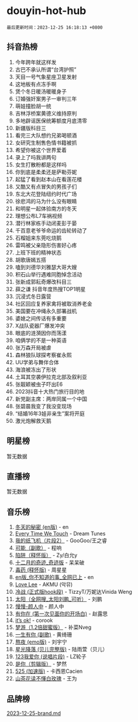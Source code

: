 # douyin-hot-hub

`最后更新时间：2023-12-25 16:18:13 +0800`

## 抖音热榜

1. 今年跨年就这样发
1. 古巴不承认所谓“台湾护照”
1. 天目一号气象星座卫星发射
1. 这地板有点冻手啊
1. 煲个冬日暖汤暖暖身子
1. 订婚强奸案男子一审判三年
1. 萌娃撞脸胡一统
1. 吉林浮桥案黄德义维持原判
1. 多地辟谣医保统筹额度月底清零
1. 新疆版科目三
1. 看完三大队想约兄弟喝顿酒
1. 女研究生制售色情书籍被抓
1. 希望你被这个世界爱着
1. 录上了吗我讲两句
1. 女生打散粉都是这样吗
1. 你到底是柔柔还是萨勒芬妮
1. 起猛了看到赵本山在看莲花楼
1. 又酷又有点冒失的男孩子们
1. 东北大花登陆纽约时代广场
1. 徐悲鸿的马为什么没有眼睛
1. 和明星一起体验南方的冬天
1. 理想公布L7车祸视频
1. 潜行林家栋手动闭麦彭于晏
1. 千百意老爷爷命运的齿轮转动了
1. 石榴姐来东莞吃烧鹅
1. 雷鸣被父亲隐形伤害好心疼
1. 上班下班的精神状态
1. 胡歌唐嫣五搭
1. 嗑到刘德华刘雅瑟大哥大嫂
1. 积石山举行遇难同胞悼念活动
1. 张新成郭耘奇爆改科目三
1. 薛之谦 抖音年度热搜TOP1明星
1. 沉浸式冬日露营
1. 社区回应复养家禽将被取消养老金
1. 美国要在冲绳永久部署战机
1. 婆媳之间传话有多重要
1. X战队瓷器厂爆发冲突
1. 眼底的涟漪因你而荡漾
1. 咱俩学的不是一种英语
1. 张万森开局被虐
1. 森林狼队球探考察崔永熙
1. UU学弟与舞伴合体
1. 海浪被冻出了形状
1. 土耳其空袭伊拉克北部及叙利亚
1. 张靓颖被虫子吓出E6
1. 2023抖音十大热门旅行目的地
1. 新党副主席：两岸同属一个中国
1. 张碧晨我变了我没变现场
1. “结婚16年3娃非亲生”案将开庭
1. 激光炮解救天鹅

## 明星榜

暂无数据

## 直播榜

暂无数据

## 音乐榜

1. [冬天的秘密 (en版)](https://sf6-cdn-tos.douyinstatic.com/obj/tos-cn-ve-2774/okIuMHDdzyf3FjGK4Lphe1vfHcQaPIHAg0Z4CR) - en
1. [Every Time We Touch](https://sf6-cdn-tos.douyinstatic.com/obj/tos-cn-ve-2774/ogN6lUKQeBBfEVhIOMikG1CcJjugxk1tztZyhP) - Dream Tunes
1. [我的纸飞机（片段2）](https://sf3-cdn-tos.douyinstatic.com/obj/tos-cn-ve-2774/oM2ZrKcg2CD5AeRB2gkeXOFB1IxAGJdZPazYHf) - GooGoo/王之睿
1. [可能（副歌）](https://sf3-cdn-tos.douyinstatic.com/obj/tos-cn-ve-2774/cde1731888894259b333569393c2fb51) - 程响
1. [陷阱（释怀版）](https://sf6-cdn-tos.douyinstatic.com/obj/tos-cn-ve-2774/oE8C21LeZrzKLDFfQYgMzx4GAIHageG5IzayY7) - Zy/白允y
1. [十二月的奇迹_奇迹版](https://sf6-cdn-tos.douyinstatic.com/obj/tos-cn-ve-2774/oMslvA9FBzGMGHnyUuoiiUjtIAXfMz6tzwByW8) - 呆呆破
1. [毒药 (释怀版)](https://sf6-cdn-tos.douyinstatic.com/obj/tos-cn-ve-2774/oYILMEAzspdZBIzy4frJNB8ZHPHWAhiwowd4Ad) - 周星星
1. [en版_你不知道的事_全网已上](https://sf3-cdn-tos.douyinstatic.com/obj/tos-cn-ve-2774/o4QbYLDezHUtFyDKdF9XfmPhIewaqEQAggj6Cb) - en
1. [Love Lee](https://sf3-cdn-tos.douyinstatic.com/obj/tos-cn-ve-2774/o05GbkJGbCBTdDnMtB0fwOYgkeZp23vrWQDQBS) - AKMU (악뮤)
1. [冷战 (正式版hook段)](https://sf6-cdn-tos.douyinstatic.com/obj/tos-cn-ve-2774/oMuEoiBasWApEMVDgNiI8VAByNmwo5J0pyf8Yx) - TizzyT/万妮达Vinida Weng
1. [太阳（全网搜_太阳刘鹏_可听）](https://sf3-cdn-tos.douyinstatic.com/obj/tos-cn-ve-2774/ogWbyIQnlBFImVbeDocRdCIYtBHlbJXgfZMvgz) - 刘鹏
1. [慢慢-颜人中](https://sf6-cdn-tos.douyinstatic.com/obj/tos-cn-ve-2774/ocjHNfBXdBxQNC8ZGAeoLMFTUgtBg8bkExunDC) - 颜人中
1. [有你在 (第一次见面你的开场白)](https://sf6-cdn-tos.douyinstatic.com/obj/tos-cn-ve-2774/oAthrQ3ClJBfI57uBoFEgNDYtNCZ0TSYQQfxQ0) - 赵露思
1. [it’s ok!](https://sf6-cdn-tos.douyinstatic.com/obj/tos-cn-ve-2774/0fc4d0ee28444bd0ab76e8b7c0003f52) - corook
1. [梦游（1.2倍甜蜜版）](https://sf3-cdn-tos.douyinstatic.com/obj/tos-cn-ve-2774/o4gyAUm8hwufoEABmwVIiQtHsFuGzAEEWtNMzo) - 补菜Nveg
1. [一生有你 (副歌)](https://sf6-cdn-tos.douyinstatic.com/obj/tos-cn-ve-2774/o8xzM8HLaQzgMiJ96FKAWCenIuzkFpfClDdmeW) - 黄绮珊
1. [熬夜 (emo版)](https://sf6-cdn-tos.douyinstatic.com/obj/tos-cn-ve-2774/ocQZvZErLThAfNQOtBZ178gQDfCDFBL9iB5lvY) - 刘宇宁
1. [星光降落 (贝儿完整版)](https://sf6-cdn-tos.douyinstatic.com/obj/tos-cn-ve-2774/okwB9hAwyAtsFFkFBzAX1hOOfQuIoMNs0W2Mwr) - 陆雨萱（贝儿）
1. [123我爱你 (说唱片段)](https://sf3-cdn-tos.douyinstatic.com/obj/tos-cn-ve-2774/oYCWFpY0hL9kda0dQKIGDYeKYfQmAse0DgpDjz) - LZ轮子
1. [是你（剪辑版）](https://sf6-cdn-tos.douyinstatic.com/obj/tos-cn-ve-2774/46019dae783c4c969944217fe1cfafc4) - 梦然
1. [525 (加速版)](https://sf6-cdn-tos.douyinstatic.com/obj/tos-cn-ve-2774/oIfKCtqfDyP8Vc9FpAPgWMyezT6LnDT1abRwGg) - 卡西恩Cacien
1. [山茶花读不懂白玫瑰](https://sf3-cdn-tos.douyinstatic.com/obj/tos-cn-ve-2774/osfn8B7DktrRHEPJgPCfDbw7QDQEkwC16BxZg9) - 王为

## 品牌榜

[2023-12-25-brand.md](2023-12-25-brand.md)
